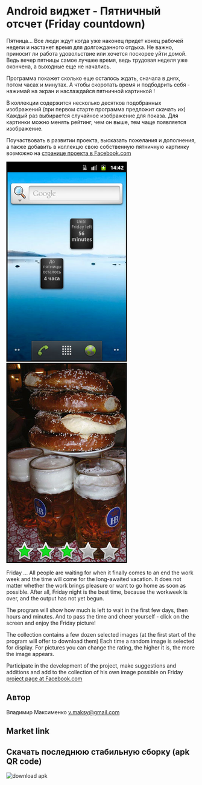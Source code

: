 # Android виджет - Пятничный отсчет (Friday countdown)

Пятница... Все люди ждут когда уже наконец придет конец рабочей недели и настанет время для долгожданного отдыха.
Не важно, приносит ли работа удовольствие или хочется поскорее уйти домой.
Ведь вечер пятницы самое лучшее время, ведь трудовая неделя уже окончена, а выходные еще не начались.

Программа покажет сколько еще осталось ждать, сначала в днях, потом часах и минутах.
А чтобы скоротать время и подбодрить себя - нажимай на экран и наслаждайся пятничной картинкой !

В коллекции содержится несколько десятков подобранных изображений (при первом старте программа предложит скачать их)
Каждый раз выбирается случайное изображение для показа. 
Для картинки можно менять рейтинг, чем он выше, тем чаще появляется изображение.

Поучаствовать в развитии проекта, высказать пожелания и дополнения, 
а также добавить в коллекцю свою собственную пятничную картинку возможно на 
[странице проекта в Facebook.com](http://www.facebook.com/groups/346930055333462/)  

![Friday countdown widget](https://github.com/Voldemar123/andriod-friday-countdown/raw/master/_design/screenshot_small2.jpg) 
&nbsp;&nbsp; ![Friday picture](https://github.com/Voldemar123/andriod-friday-countdown/raw/master/_design/screenshot_small1.jpg)

Friday ... All people are waiting for when it finally comes to an end the work week and the time will come for the long-awaited vacation.
It does not matter whether the work brings pleasure or want to go home as soon as possible.
After all, Friday night is the best time, because the workweek is over, and the output has not yet begun.

The program will show how much is left to wait in the first few days, then hours and minutes.
And to pass the time and cheer yourself - click on the screen and enjoy the Friday picture!

The collection contains a few dozen selected images (at the first start of the program will offer to download them)
Each time a random image is selected for display.
For pictures you can change the rating, the higher it is, the more the image appears.

Participate in the development of the project, make suggestions and additions
and add to the collection of his own image possible on Friday
[project page at Facebook.com](http://www.facebook.com/groups/346930055333462/) 


## Автор
Владимир Максименко  v.maksy@gmail.com

## Market link

## Скачать последнюю стабильную сборку (apk QR code)
![download apk](http://www.4shared.com/main/qrcode?file=QE3dj-Zu "download apk")
